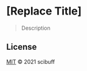 # [Replace Title] <!-- Rename this to the [Replace Title] of the repository -->

> Description <!-- This should match the GitHub description -->

## License

[MIT](LICENSE) © 2021 scibuff

